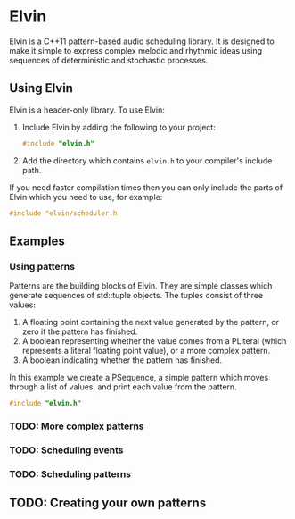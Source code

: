 # Elvin

Elvin is a C++11 pattern-based audio scheduling library.  It is designed to make it simple to express complex melodic and rhythmic ideas using sequences of deterministic and stochastic processes.

## Using Elvin

Elvin is a header-only library.  To use Elvin:

1. Include Elvin by adding the following to your project:
	```cpp
	#include "elvin.h"
	```
2. Add the directory which contains `elvin.h` to your compiler's include path.

If you need faster compilation times then you can only include the parts of Elvin which you need to use, for example:

```cpp
#include "elvin/scheduler.h
```

## Examples

### Using patterns

Patterns are the building blocks of Elvin.  They are simple classes which generate sequences of std::tuple objects.  The tuples consist of three values:

1. A floating point containing the next value generated by the pattern, or zero if the pattern has finished.
2. A boolean representing whether the value comes from a PLiteral (which represents a literal floating point value), or a more complex pattern.
3. A boolean indicating whether the pattern has finished.

In this example we create a PSequence, a simple pattern which moves through a list of values, and print each value from the pattern.

```cpp
#include "elvin.h"
```

### TODO: More complex patterns

### TODO: Scheduling events

### TODO: Scheduling patterns

## TODO: Creating your own patterns


